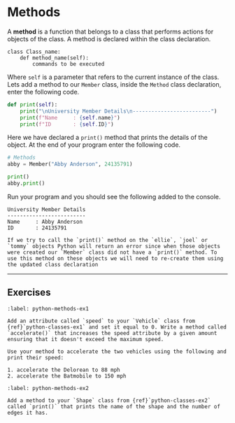 # Methods

A **method** is a function that belongs to a class that performs actions for objects of the class. A method is declared within the class declaration.

```text
class Class_name:
    def method_name(self):
        commands to be executed
```

Where `self` is a parameter that refers to the current instance of the class. Lets add a method to our `Member` class, inside the `Method` class declaration, enter the following code.

```python
def print(self):
    print("\nUniversity Member Details\n-------------------------")
    print(f"Name     : {self.name}")
    print(f"ID       : {self.ID}")
```

Here we have declared a `print()` method that prints the details of the object. At the end of your program enter the following code.

```python
# Methods
abby = Member("Abby Anderson", 24135791)

print()
abby.print()
```

Run your program and you should see the following added to the console.

```text
University Member Details
-------------------------
Name     : Abby Anderson
ID       : 24135791
```

```{note}
If we try to call the `print()` method on the `ellie`, `joel` or `tommy` objects Python will return an error since when those objects were created our `Member` class did not have a `print()` method. To use this method on these objects we will need to re-create them using the updated class declaration
```

---

## Exercises

```{exercise}
:label: python-methods-ex1

Add an attribute called `speed` to your `Vehicle` class from {ref}`python-classes-ex1` and set it equal to 0. Write a method called `accelerate()` that increases the speed attribute by a given amount ensuring that it doesn't exceed the maximum speed.

Use your method to accelerate the two vehicles using the following and print their speed:

1. accelerate the Delorean to 88 mph
2. accelerate the Batmobile to 150 mph
```

```{exercise}
:label: python-methods-ex2

Add a method to your `Shape` class from {ref}`python-classes-ex2` called `print()` that prints the name of the shape and the number of edges it has.
```
